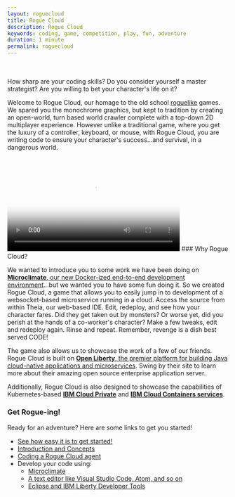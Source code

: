 ```yaml
---
layout: roguecloud
title: Rogue Cloud
description: Rogue Cloud
keywords: coding, game, competition, play, fun, adventure
duration: 1 minute
permalink: roguecloud
---  
```


<br>
<br>
How sharp are your coding skills? Do you consider yourself a master strategist? Are you willing to bet your character's life on it?

Welcome to Rogue Cloud, our homage to the old school [roguelike](https://en.wikipedia.org/wiki/Roguelike) games. We spared you the monochrome graphics, but kept to tradition by creating an open-world, turn based world crawler complete with a top-down 2D multiplayer experience. However unlike a traditional game, where you get the luxury of a controller, keyboard, or mouse, with Rogue Cloud, you are  writing code to ensure your character's success...and survival, in a dangerous world.

<br>
<video width="78%" controls class="center-block embeded-video" poster="./images/Rogue-Cloud-In-Microclimate-Thumbnail_small-new.png">
  <source src="./videos/Rogue-Cloud-On-Microclimate-new.mp4" type="video/mp4">
Your browser does not support the video tag.
</video>
### Why Rogue Cloud?

We wanted to introduce you to some work we have been doing on [**Microclimate**, our new Docker-ized end-to-end development environment](https://microclimate-dev2ops.github.io/)...but we wanted you to have some fun doing it. So we created Rogue Cloud, a game that allows you to easily jump in to development of a websocket-based microservice running in a cloud. Access the source from within Theia, our web-based IDE. Edit, redeploy, and see how your character fares. Did they get taken out by monsters? Or worse yet, did you perish at the hands of a co-worker's character? Make a few tweaks, edit and redeploy again. Rinse and repeat. Remember, revenge is a dish best served CODE!

The game also allows us to showcase the work of a few of our friends. Rogue Cloud is built on [**Open Liberty**, the premier platform for building Java cloud-native applications and microservices](https://openliberty.io). Swing by their site to learn more about their amazing open source enterprise application server.

Additionally, Rogue Cloud is also designed to showcase the capabilities of Kubernetes-based [**IBM Cloud Private**](https://www.ibm.com/cloud-computing/products/ibm-cloud-private/) and [**IBM Cloud Containers services**](https://www.ibm.com/cloud/container-service).

### Get Rogue-ing!

Ready for an adventure? Here are some links to get you started!  

* [See how easy it is to get started!](https://github.com/microclimate-dev2ops/rogue-cloud/blob/master/docs/GettingStarted.md)  
* [Introduction and Concepts](https://github.com/microclimate-dev2ops/rogue-cloud/tree/master/docs)  
* [Coding a Rogue Cloud agent](https://github.com/microclimate-dev2ops/rogue-cloud/blob/master/docs/Developing-CodingNextSteps.md)  
* Develop your code using:  
   * [Microclimate](https://github.com/microclimate-dev2ops/rogue-cloud/blob/master/docs/Developing-Microclimate.md)  
   * [A text editor like Visual Studio Code, Atom, and so on](https://github.com/microclimate-dev2ops/rogue-cloud/blob/master/docs/Developing-Text-Editor.md)  
   * [Eclipse and IBM Liberty Developer Tools](https://github.com/microclimate-dev2ops/rogue-cloud/blob/master/docs/Developing-LibertyDevTools.md)
